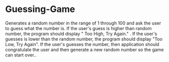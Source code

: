 # Guessing-Game
Generates a random number in the range of 1 through 100 and ask the user to guess what the number is. 
If the user's guess is higher than random number, the program should display " Too High, Try Again." .
If the user's guesses is lower than the random number, the program should display "Too Low, Try Again". 
If the user's guesses the number, then application should congratulate the user and then generate a new random number so the game can start over..
